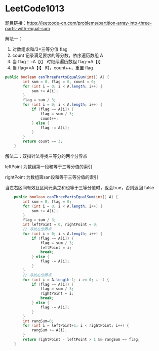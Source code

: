 ﻿# LeetCode1013
[题目链接](https://leetcode-cn.com/problems/partition-array-into-three-parts-with-equal-sum/)：https://leetcode-cn.com/problems/partition-array-into-three-parts-with-equal-sum

解法一：
1. 对数组求和/3=三等分值 flag
2.  count 记录满足要求的等分数，依序遍历数组 A
3. 当 flag！=A【i】 时继续遍历数组 flag-=A【i】
4. 当 flag==A【i】 时，count++，重置 flag

```java
public boolean canThreePartsEqualSum(int[] A) {
        int sum = 0, flag = 0, count = 0;
        for (int i = 0; i < A.length; i++) {
            sum += A[i];
        }
        flag = sum / 3;
        for (int i = 0; i < A.length; i++) {
            if (flag == A[i]) {
                flag = sum / 3;
                count++;
            } else {
                flag -= A[i];
            }
        }
        return count == 3;
    }
```
解法二：双指针法寻找三等分的两个分界点

leftPoint 为数组第一段和等于三等分值的索引

rightPoint 为数组第san段和等于三等分值的索引

当左右区间有效且区间元素之和也等于三等分值时，返会true，否则返回 false

```java
    public boolean canThreePartsEqualSum(int[] A) {
        int sum = 0, flag = 0;
        for (int i = 0; i < A.length; i++) {
            sum += A[i];
        }
        flag = sum / 3;
        int leftPoint = 0, rightPoint = 0;
        // 寻找左分界点
        for (int i = 0; i < A.length; i++) {
            if (flag == A[i]) {
                flag = sum / 3;
                leftPoint = i;
                break;
            } else {
                flag -= A[i];
            }
        }
        // 寻找右分界点
        for (int i = A.length-1; i >= 0; i--) {
            if (flag == A[i]) {
                flag = sum / 3;
                rightPoint = i;
                break;
            } else {
                flag -= A[i];
            }
        }
        int rangSum=0;
        for (int i = leftPoint+1; i < rightPoint; i++) {
            rangSum += A[i];
        }
        return rightPoint - leftPoint > 1 && rangSum == flag;
    }
```


